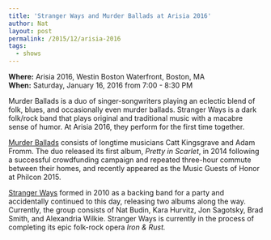 ```yaml
---
title: 'Stranger Ways and Murder Ballads at Arisia 2016'
author: Nat
layout: post
permalink: /2015/12/arisia-2016
tags:
  - shows
---
```

**Where:** Arisia 2016, Westin Boston Waterfront, Boston, MA<br/>
**When:** Saturday, January 16, 2016 from 7:00 - 8:30 PM

Murder Ballads is a duo of singer-songwriters playing an eclectic blend of folk, blues, and occasionally even murder ballads.  Stranger Ways is a dark folk/rock band that plays original and traditional music with a macabre sense of humor.  At Arisia 2016, they perform for the first time together.

[Murder Ballads](http://murder-ballads.com) consists of longtime musicians Catt Kingsgrave and Adam Fromm.  The duo released its first album, *Pretty in Scarlet*, in 2014 following a successful crowdfunding campaign and repeated three-hour commute between their homes, and recently appeared as the Music Guests of Honor at Philcon 2015.

[Stranger Ways](http://www.stranger-ways.com) formed in 2010 as a backing band for a party and accidentally continued to this day, releasing two albums along the way.  Currently, the group consists of Nat Budin, Kara Hurvitz, Jon Sagotsky, Brad Smith, and Alexandria Wilkie.  Stranger Ways is currently in the process of completing its epic folk-rock opera *Iron &amp; Rust.*